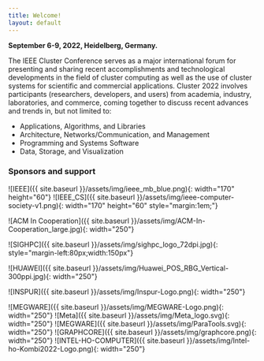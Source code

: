 ```yaml
---
title: Welcome!
layout: default
---
```


**September 6-9, 2022, Heidelberg, Germany.**

The IEEE Cluster Conference serves as a major international forum for
presenting and sharing recent accomplishments and technological
developments in the field of cluster computing as well as the use of
cluster systems for scientific and commercial applications. Cluster 2022
involves participants (researchers, developers, and users) from
academia, industry, laboratories, and commerce, coming together to
discuss recent advances and trends in, but not limited to:

-   Applications, Algorithms, and Libraries
-   Architecture, Networks/Communication, and Management
-   Programming and Systems Software
-   Data, Storage, and Visualization
### Sponsors and support

![IEEE]({{ site.baseurl }}/assets/img/ieee_mb_blue.png){: width="170" height="60"}
![IEEE_CS]({{ site.baseurl }}/assets/img/ieee-computer-society-v1.png){: width="170" height="60" style="margin:1em;"}

![ACM In Cooperation]({{ site.baseurl }}/assets/img/ACM-In-Cooperation_large.jpg){: width="250"}


![SIGHPC]({{ site.baseurl }}/assets/img/sighpc_logo_72dpi.jpg){: style="margin-left:80px;width:150px"}

![HUAWEI]({{ site.baseurl }}/assets/img/Huawei_POS_RBG_Vertical-300ppi.jpg){: width="250"}

![INSPUR]({{ site.baseurl }}/assets/img/Inspur-Logo.png){: width="250"}

![MEGWARE]({{ site.baseurl }}/assets/img/MEGWARE-Logo.png){: width="250"}
![Meta]({{ site.baseurl }}/assets/img/Meta_logo.svg){: width="250"}
![MEGWARE]({{ site.baseurl }}/assets/img/ParaTools.svg){: width="250"}
![GRAPHCORE]({{ site.baseurl }}/assets/img/graphcore.png){: width="250"}
![INTEL-HO-COMPUTER]({{ site.baseurl }}/assets/img/Intel-ho-Kombi2022-Logo.png){: width="250"}
